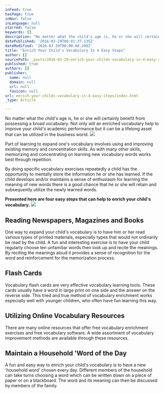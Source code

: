 ```yaml
---
inFeed: true
hasPage: true
inNav: false
inLanguage: null
starred: false
keywords: []
description: "No matter what the child's age is, he or she will certainly benefit from possessing a broad vocabulary. Not only will an enriched vocabulary help to improve your child's academic performance but it can be a lifelong asset that can be utilized in the business world."
datePublished: '2016-03-29T08:01:37.135Z'
dateModified: '2016-03-29T08:00:40.208Z'
title: "Enrich Your Child's Vocabulary In 4 Easy Steps"
author: []
sourcePath: _posts/2016-03-29-enrich-your-childs-vocabulary-in-4-easy-steps.md
published: true
authors: []
publisher:
  name: null
  domain: null
  url: null
  favicon: null
url: enrich-your-childs-vocabulary-in-4-easy-steps/index.html
_type: Article

---
```

No matter what the child's age is, he or she will certainly benefit from possessing a broad vocabulary. Not only will an enriched vocabulary help to improve your child's academic performance but it can be a lifelong asset that can be utilized in the business world.
![](https://the-grid-user-content.s3-us-west-2.amazonaws.com/9ffbed6b-2d66-45a3-a29b-90eea0465a1d.jpg)

Part of learning to expand one's vocabulary involves using and improving existing memory and concentration skills. As with many other skills, memorizing and concentrating on learning new vocabulary words works best through repetition.

By doing specific vocabulary exercises repeatedly a child has the opportunity to mentally store the information he or she has learned. If the child develops and/or maintains a sense of enthusiasm for learning the meaning of new words there is a good chance that he or she will retain and subsequently utilize the newly learned words.

**Presented here are four easy steps that can help to enrich your child's vocabulary.**
![](https://the-grid-user-content.s3-us-west-2.amazonaws.com/55994f91-c6ad-4ef8-8e36-727ff7b4de16.jpg)

## Reading Newspapers, Magazines and Books

One way to expand your child's vocabulary is to have him or her read various types of printed materials, especially types that would not ordinarily be read by the child. A fun and interesting exercise is to have your child regularly choose ten unfamiliar words then look up and recite the meanings. By reciting the meanings aloud it provides a sense of recognition for the word and reinforcement for the memorization process.

## Flash Cards

Vocabulary flash cards are very effective vocabulary learning tools. These cards usually have a word in large print on one side and the answer on the reverse side. This tried and true method of vocabulary enrichment works especially well with younger children, who often have fun learning this way.

## Utilizing Online Vocabulary Resources

There are many online resources that offer free vocabulary enrichment exercises and free vocabulary software. A wide assortment of vocabulary improvement methods are available through these resources.

## Maintain a Household 'Word of the Day

A fun and easy way to enrich your child's vocabulary is to have a new 'household word' chosen every day. Different members of the household can take turns choosing a word which can be written down on a piece of paper or on a blackboard. The word and its meaning can then be discussed by members of the family.
